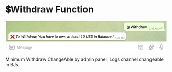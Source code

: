 <h1> 💲Withdraw Function </h1>


![💲Withdraw](https://github.com/Untoldhacker-Dev/pictoQue/blob/main/Screenshot_2021-10-16-09-49-27-359.jpeg)

Minimum Withdraw ChangeAble by admin panel, Logs channel changeable in BJs.
  
